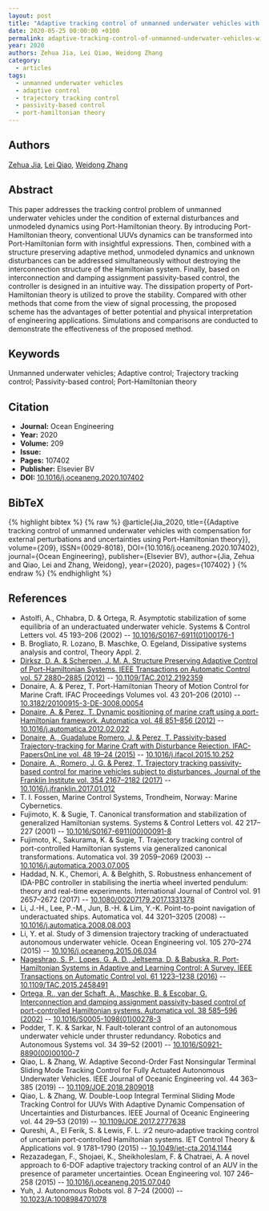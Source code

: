 ```yaml
---
layout: post
title: "Adaptive tracking control of unmanned underwater vehicles with compensation for external perturbations and uncertainties using Port-Hamiltonian theory"
date: 2020-05-25 00:00:00 +0100
permalink: adaptive-tracking-control-of-unmanned-underwater-vehicles-with-compensation-for-external-perturbations-and-uncertainties-using-port-hamiltonian-theory
year: 2020
authors: Zehua Jia, Lei Qiao, Weidong Zhang
category:
  - articles
tags:
  - unmanned underwater vehicles
  - adaptive control
  - trajectory tracking control
  - passivity-based control
  - port-hamiltonian theory
---
```

 
## Authors
[Zehua Jia](authors/zehua_jia), [Lei Qiao](authors/lei_qiao), [Weidong Zhang](authors/weidong_zhang)
 
## Abstract
This paper addresses the tracking control problem of unmanned underwater vehicles under the condition of external disturbances and unmodeled dynamics using Port-Hamiltonian theory. By introducing Port-Hamiltonian theory, conventional UUVs dynamics can be transformed into Port-Hamiltonian form with insightful expressions. Then, combined with a structure preserving adaptive method, unmodeled dynamics and unknown disturbances can be addressed simultaneously without destroying the interconnection structure of the Hamiltonian system. Finally, based on interconnection and damping assignment passivity-based control, the controller is designed in an intuitive way. The dissipation property of Port-Hamiltonian theory is utilized to prove the stability. Compared with other methods that come from the view of signal processing, the proposed scheme has the advantages of better potential and physical interpretation of engineering applications. Simulations and comparisons are conducted to demonstrate the effectiveness of the proposed method.
 
## Keywords
Unmanned underwater vehicles; Adaptive control; Trajectory tracking control; Passivity-based control; Port-Hamiltonian theory
 
## Citation
- **Journal:** Ocean Engineering
- **Year:** 2020
- **Volume:** 209
- **Issue:** 
- **Pages:** 107402
- **Publisher:** Elsevier BV
- **DOI:** [10.1016/j.oceaneng.2020.107402](https://doi.org/10.1016/j.oceaneng.2020.107402)
 
## BibTeX
{% highlight bibtex %}
{% raw %}
@article{Jia_2020,
  title={{Adaptive tracking control of unmanned underwater vehicles with compensation for external perturbations and uncertainties using Port-Hamiltonian theory}},
  volume={209},
  ISSN={0029-8018},
  DOI={10.1016/j.oceaneng.2020.107402},
  journal={Ocean Engineering},
  publisher={Elsevier BV},
  author={Jia, Zehua and Qiao, Lei and Zhang, Weidong},
  year={2020},
  pages={107402}
}
{% endraw %}
{% endhighlight %}
 
## References
- Astolfi, A., Chhabra, D. & Ortega, R. Asymptotic stabilization of some equilibria of an underactuated underwater vehicle. Systems &amp; Control Letters vol. 45 193–206 (2002) -- [10.1016/S0167-6911(01)00176-1](https://doi.org/10.1016/S0167-6911(01)00176-1)
- B. Brogliato, R. Lozano, B. Maschke, O. Egeland, Dissipative systems analysis and control, Theory Appl. 2.
- [Dirksz, D. A. & Scherpen, J. M. A. Structure Preserving Adaptive Control of Port-Hamiltonian Systems. IEEE Transactions on Automatic Control vol. 57 2880–2885 (2012)](structure-preserving-adaptive-control-of-port-hamiltonian-systems) -- [10.1109/TAC.2012.2192359](https://doi.org/10.1109/TAC.2012.2192359)
- Donaire, A. & Perez, T. Port-Hamiltonian Theory of Motion Control for Marine Craft. IFAC Proceedings Volumes vol. 43 201–206 (2010) -- [10.3182/20100915-3-DE-3008.00054](https://doi.org/10.3182/20100915-3-DE-3008.00054)
- [Donaire, A. & Perez, T. Dynamic positioning of marine craft using a port-Hamiltonian framework. Automatica vol. 48 851–856 (2012)](dynamic-positioning-of-marine-craft-using-a-port-hamiltonian-framework) -- [10.1016/j.automatica.2012.02.022](https://doi.org/10.1016/j.automatica.2012.02.022)
- [Donaire, A., Guadalupe Romero, J. & Perez, T. Passivity-based Trajectory-tracking for Marine Craft with Disturbance Rejection. IFAC-PapersOnLine vol. 48 19–24 (2015)](passivity-based-trajectory-tracking-for-marine-craft-with-disturbance-rejection) -- [10.1016/j.ifacol.2015.10.252](https://doi.org/10.1016/j.ifacol.2015.10.252)
- [Donaire, A., Romero, J. G. & Perez, T. Trajectory tracking passivity-based control for marine vehicles subject to disturbances. Journal of the Franklin Institute vol. 354 2167–2182 (2017)](trajectory-tracking-passivity-based-control-for-marine-vehicles-subject-to-disturbances) -- [10.1016/j.jfranklin.2017.01.012](https://doi.org/10.1016/j.jfranklin.2017.01.012)
- T. I. Fossen, Marine Control Systems, Trondheim, Norway: Marine Cybernetics.
- Fujimoto, K. & Sugie, T. Canonical transformation and stabilization of generalized Hamiltonian systems. Systems &amp; Control Letters vol. 42 217–227 (2001) -- [10.1016/S0167-6911(00)00091-8](https://doi.org/10.1016/S0167-6911(00)00091-8)
- Fujimoto, K., Sakurama, K. & Sugie, T. Trajectory tracking control of port-controlled Hamiltonian systems via generalized canonical transformations. Automatica vol. 39 2059–2069 (2003) -- [10.1016/j.automatica.2003.07.005](https://doi.org/10.1016/j.automatica.2003.07.005)
- Haddad, N. K., Chemori, A. & Belghith, S. Robustness enhancement of IDA-PBC controller in stabilising the inertia wheel inverted pendulum: theory and real-time experiments. International Journal of Control vol. 91 2657–2672 (2017) -- [10.1080/00207179.2017.1331378](https://doi.org/10.1080/00207179.2017.1331378)
- Li, J.-H., Lee, P.-M., Jun, B.-H. & Lim, Y.-K. Point-to-point navigation of underactuated ships. Automatica vol. 44 3201–3205 (2008) -- [10.1016/j.automatica.2008.08.003](https://doi.org/10.1016/j.automatica.2008.08.003)
- Li, Y. et al. Study of 3 dimension trajectory tracking of underactuated autonomous underwater vehicle. Ocean Engineering vol. 105 270–274 (2015) -- [10.1016/j.oceaneng.2015.06.034](https://doi.org/10.1016/j.oceaneng.2015.06.034)
- [Nageshrao, S. P., Lopes, G. A. D., Jeltsema, D. & Babuska, R. Port-Hamiltonian Systems in Adaptive and Learning Control: A Survey. IEEE Transactions on Automatic Control vol. 61 1223–1238 (2016)](port-hamiltonian-systems-in-adaptive-and-learning-control-a-survey) -- [10.1109/TAC.2015.2458491](https://doi.org/10.1109/TAC.2015.2458491)
- [Ortega, R., van der Schaft, A., Maschke, B. & Escobar, G. Interconnection and damping assignment passivity-based control of port-controlled Hamiltonian systems. Automatica vol. 38 585–596 (2002)](interconnection-and-damping-assignment-passivity-based-control-of-port-controlled-hamiltonian-systems) -- [10.1016/S0005-1098(01)00278-3](https://doi.org/10.1016/S0005-1098(01)00278-3)
- Podder, T. K. & Sarkar, N. Fault-tolerant control of an autonomous underwater vehicle under thruster redundancy. Robotics and Autonomous Systems vol. 34 39–52 (2001) -- [10.1016/S0921-8890(00)00100-7](https://doi.org/10.1016/S0921-8890(00)00100-7)
- Qiao, L. & Zhang, W. Adaptive Second-Order Fast Nonsingular Terminal Sliding Mode Tracking Control for Fully Actuated Autonomous Underwater Vehicles. IEEE Journal of Oceanic Engineering vol. 44 363–385 (2019) -- [10.1109/JOE.2018.2809018](https://doi.org/10.1109/JOE.2018.2809018)
- Qiao, L. & Zhang, W. Double-Loop Integral Terminal Sliding Mode Tracking Control for UUVs With Adaptive Dynamic Compensation of Uncertainties and Disturbances. IEEE Journal of Oceanic Engineering vol. 44 29–53 (2019) -- [10.1109/JOE.2017.2777638](https://doi.org/10.1109/JOE.2017.2777638)
- Qureshi, A., El Ferik, S. & Lewis, F. L. ℒ2 neuro‐adaptive tracking control of uncertain port‐controlled Hamiltonian systems. IET Control Theory &amp; Applications vol. 9 1781–1790 (2015) -- [10.1049/iet-cta.2014.1144](https://doi.org/10.1049/iet-cta.2014.1144)
- Rezazadegan, F., Shojaei, K., Sheikholeslam, F. & Chatraei, A. A novel approach to 6-DOF adaptive trajectory tracking control of an AUV in the presence of parameter uncertainties. Ocean Engineering vol. 107 246–258 (2015) -- [10.1016/j.oceaneng.2015.07.040](https://doi.org/10.1016/j.oceaneng.2015.07.040)
- Yuh, J. Autonomous Robots vol. 8 7–24 (2000) -- [10.1023/A:1008984701078](https://doi.org/10.1023/A:1008984701078)

